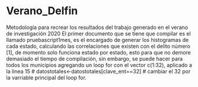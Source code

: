 # Verano_Delfin
Metodología para recrear los resultados del trabajo generado en el verano de investigación 2020
El primer documento que se tiene que compilar es el llamado pruebascript1mes, es el encargado de generar los histogramas de cada estado, calculando las correlaciones que existen con el delito número [1], de momento solo funciona estado por estado, esto para que no demore demasiado el tiempo de compilación, sin embargo, se puede hacer para todos los municipios agregando un loop for con el vector c(1:32), aplicado a la linea 15 # datostotales<-datostotales[clave_ent==32] # cambiar el 32 por la varriable principal del loop for.
